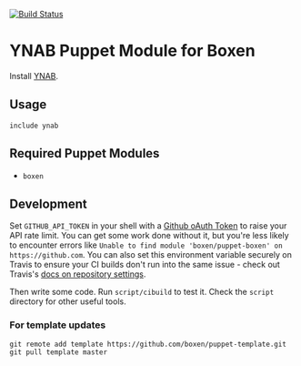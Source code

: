 [![Build Status](https://travis-ci.org/elovelan/puppet-ynab.svg?branch=master)](https://travis-ci.org/elovelan/puppet-ynab)

# YNAB Puppet Module for Boxen

Install [YNAB](http://www.youneedabudget.com/).

## Usage

```puppet
include ynab
```

## Required Puppet Modules

* `boxen`

## Development

Set `GITHUB_API_TOKEN` in your shell with a [Github oAuth Token](https://help.github.com/articles/creating-an-oauth-token-for-command-line-use) to raise your API rate limit. You can get some work done without it, but you're less likely to encounter errors like `Unable to find module 'boxen/puppet-boxen' on https://github.com`. You can also set this environment variable securely on Travis to ensure your CI builds don't run into the same issue - check out Travis's [docs on repository settings](http://docs.travis-ci.com/user/environment-variables/).

Then write some code. Run `script/cibuild` to test it. Check the `script`
directory for other useful tools.

### For template updates

```
git remote add template https://github.com/boxen/puppet-template.git
git pull template master
```
